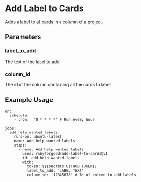 # Add Label to Cards

Adds a label to all cards in a column of a project.

## Parameters
### label_to_add
The text of the label to add
### column_id
The id of the column containing all the cards to label

## Example Usage
```
on:
  schedule:
    - cron:  '0 * * * *' # Run every hour

jobs:
  add_help_wanted_labels:
    runs-on: ubuntu-latest
    name: Add help wanted labels
    steps:
      - name: Add help wanted labels
        uses: rubyforgood/add-label-to-cards@v1
        id: add-help-wanted-labels
        with:
          token: ${{secrets.GITHUB_TOKEN}}
          label_to_add: 'LABEL TEXT'
          column_id: '12345678' # Id of column to add labels
```
